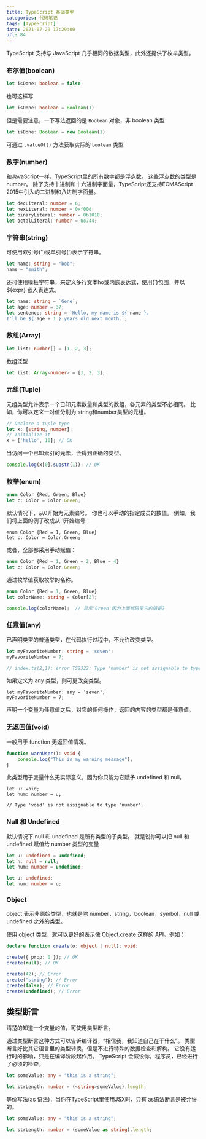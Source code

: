 ```yaml
---
title: TypeScript 基础类型
categories: 代码笔记
tags: [TypeScript]
date: 2021-07-29 17:29:00
url: 84
---
```

TypeScript 支持与 JavaScript 几乎相同的数据类型，此外还提供了枚举类型。


<!--more-->


### 布尔值(boolean)

```typescript
let isDone: boolean = false;
```

也可这样写

```typescript
let isDone: boolean = Boolean(1)
```

但是需要注意，一下写法返回的是 ``Boolean`` 对象，非 boolean 类型

```typescript
let isDone: Boolean = new Boolean(1)
```

可通过 ``.valueOf()`` 方法获取实际的 ``boolean`` 类型

### 数字(number)

和JavaScript一样，TypeScript里的所有数字都是浮点数。 这些浮点数的类型是 number。 除了支持十进制和十六进制字面量，TypeScript还支持ECMAScript 2015中引入的二进制和八进制字面量。

```typescript
let decLiteral: number = 6;
let hexLiteral: number = 0xf00d;
let binaryLiteral: number = 0b1010;
let octalLiteral: number = 0o744;
```

### 字符串(string)

可使用双引号(")或单引号(')表示字符串。

```typescript
let name: string = "bob";
name = "smith";
```

还可使用模板字符串，来定义多行文本ho或内嵌表达式，使用(`)包围，并以 ${expr} 嵌入表达式。

```typescript
let name: string = `Gene`;
let age: number = 37;
let sentence: string = `Hello, my name is ${ name }.
I'll be ${ age + 1 } years old next month.`;
```

### 数组(Array)

```typescript
let list: number[] = [1, 2, 3];
```

数组泛型

```typescript
let list: Array<number> = [1, 2, 3];
```

### 元组(Tuple)

元组类型允许表示一个已知元素数量和类型的数组，各元素的类型不必相同。 比如，你可以定义一对值分别为 string和number类型的元组。

```typescript
// Declare a tuple type
let x: [string, number];
// Initialize it
x = ['hello', 10]; // OK
```

当访问一个已知索引的元素，会得到正确的类型。

```typescript
console.log(x[0].substr(1)); // OK
```

### 枚举(enum)

```typescript
enum Color {Red, Green, Blue}
let c: Color = Color.Green;
```

默认情况下，从0开始为元素编号。 你也可以手动的指定成员的数值。 例如，我们将上面的例子改成从 1开始编号：

```
enum Color {Red = 1, Green, Blue}
let c: Color = Color.Green;
```

或者，全部都采用手动赋值：

```typescript
enum Color {Red = 1, Green = 2, Blue = 4}
let c: Color = Color.Green;
```

通过枚举值获取枚举的名称。

```typescript
enum Color {Red = 1, Green, Blue}
let colorName: string = Color[2];

console.log(colorName);  // 显示'Green'因为上面代码里它的值是2
```

### 任意值(any)

已声明类型的普通类型，在代码执行过程中，不允许改变类型。

```typescript
let myFavoriteNumber: string = 'seven';
myFavoriteNumber = 7;

// index.ts(2,1): error TS2322: Type 'number' is not assignable to type 'string'.
```

如果定义为 any 类型，则可更改变类型。

```
let myFavoriteNumber: any = 'seven';
myFavoriteNumber = 7;
```

声明一个变量为任意值之后，对它的任何操作，返回的内容的类型都是任意值。

### 无返回值(void)

一般用于 function 无返回值情况。

```typescript
function warnUser(): void {
    console.log("This is my warning message");
}
```

此类型用于变量什么无实际意义，因为你只能为它赋予 undefined 和 null。

```typescirpt
let u: void;
let num: number = u;

// Type 'void' is not assignable to type 'number'.
```


### Null 和 Undefined

默认情况下 null 和 undefined 是所有类型的子类型。 就是说你可以把 null 和 undefined 赋值给 number 类型的变量

```typescript
let u: undefined = undefined;
let n: null = null;
let num: number = undefined;
```
```typescript
let u: undefined;
let num: number = u;
```

### Object

object 表示非原始类型，也就是除 number，string，boolean，symbol，null 或 undefined 之外的类型。

使用 object 类型，就可以更好的表示像 Object.create 这样的 API。例如：

```typescript
declare function create(o: object | null): void;

create({ prop: 0 }); // OK
create(null); // OK

create(42); // Error
create("string"); // Error
create(false); // Error
create(undefined); // Error
```

## 类型断言

清楚的知道一个变量的值，可使用类型断言。

通过类型断言这种方式可以告诉编译器，“相信我，我知道自己在干什么”。 类型断言好比其它语言里的类型转换，但是不进行特殊的数据检查和解构。 它没有运行时的影响，只是在编译阶段起作用。 TypeScript 会假设你，程序员，已经进行了必须的检查。

```typescript
let someValue: any = "this is a string";

let strLength: number = (<string>someValue).length;
```

等价写法(as 语法)，当你在TypeScript里使用JSX时，只有 as语法断言是被允许的。

```typescript
let someValue: any = "this is a string";

let strLength: number = (someValue as string).length;
```